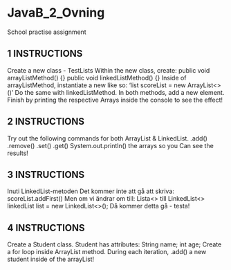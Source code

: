 # JavaB_2_Ovning
School practise assignment

## 1 INSTRUCTIONS
Create a new class - TestLists
Within the new class, create:
public void arrayListMethod() {}
public void linkedListMethod() {}
Inside of arrayListMethod, 
instantiate a new like so: 
‘list<Integer> scoreList = new ArrayList<>()’
Do the same with linkedListMethod.
In both methods, add a new element. 
Finish by printing the respective Arrays 
inside the console to see the effect!

## 2 INSTRUCTIONS
Try out the following commands for both 
ArrayList & LinkedList.
.add()
.remove()
.set()
.get()
System.out.println() the arrays so you 
Can see the results!

## 3 INSTRUCTIONS
Inuti LinkedList-metoden
Det kommer inte att gå att skriva:
scoreList.addFirst()
Men om vi ändrar om till:
Lista<> till LinkedList<>
linkedList list = new LinkedList<>();
Då kommer detta gå - testa!

## 4 INSTRUCTIONS
Create a Student class. 
Student has attributes: 
String name;
int age;
Create a for loop inside ArrayList 
method.
During each iteration, .add() a 
new student inside of the arrayList!

